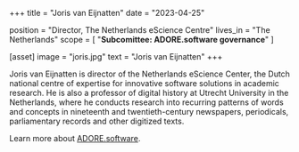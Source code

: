 +++
title = "Joris van Eijnatten"
date = "2023-04-25"

position = "Director, The Netherlands eScience Centre"
lives_in = "The Netherlands"
scope = [
    "**Subcomittee: ADORE.software governance**"
]

[asset]
  image = "joris.jpg"
  text = "Joris van Eijnatten"
+++

Joris van Eijnatten is director of the Netherlands eScience Center, the Dutch national centre of expertise for innovative software solutions in academic research. He is also a professor of digital history at Utrecht University in the Netherlands, where he conducts research into recurring patterns of words and concepts in nineteenth and twentieth-century newspapers, periodicals, parliamentary records and other digitized texts.

Learn more about [ADORE.software](https://adore.software/).

